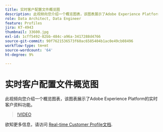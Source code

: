 ```yaml
---
title: 实时客户配置文件概览图
description: 此视频向您介绍一个概览图表，该图表展示了Adobe Experience Platform的实时客户资料功能。
role: Data Architect, Data Engineer
feature: Profiles
jira: KT-4943
thumbnail: 33600.jpg
exl-id: 1cff5492-82bb-484c-a96a-3417288d4766
source-git-commit: 90f7621536573f60ac6585404b1ac0e49cb08496
workflow-type: tm+mt
source-wordcount: '64'
ht-degree: 9%

---
```


# 实时客户配置文件概览图

此视频向您介绍一个概览图表，该图表展示了Adobe Experience Platform的实时客户资料功能。

>[!VIDEO](https://video.tv.adobe.com/v/33600?quality=12&learn=on)

欲知更多信息，请访问 [Real-time Customer Profile文档](https://experienceleague.adobe.com/docs/experience-platform/profile/home.html?lang=zh-Hans).

